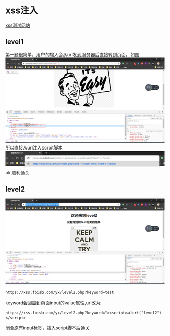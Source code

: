# xss注入
[xss测试网站](http://xss.fbisb.com/)
## level1
第一题很简单，用户的输入会从url发到服务器后直接转到页面，如图
![xss1.1](../_media/xss1.1.png)
所以直接从url注入scrpit脚本
![xss1.2](../_media/xss1.2.png)
ok,顺利通关
## level2
![xss2](../_media/xss2.png)
```code
https://xss.fbisb.com/yx/level2.php?keyword=test
```
keyword会回显到页面input的value属性,url改为:  
```code
https://xss.fbisb.com/yx/level2.php?keyword="><script>alert("level2")</script>
``` 
闭合原有input标签，插入script脚本后通关
